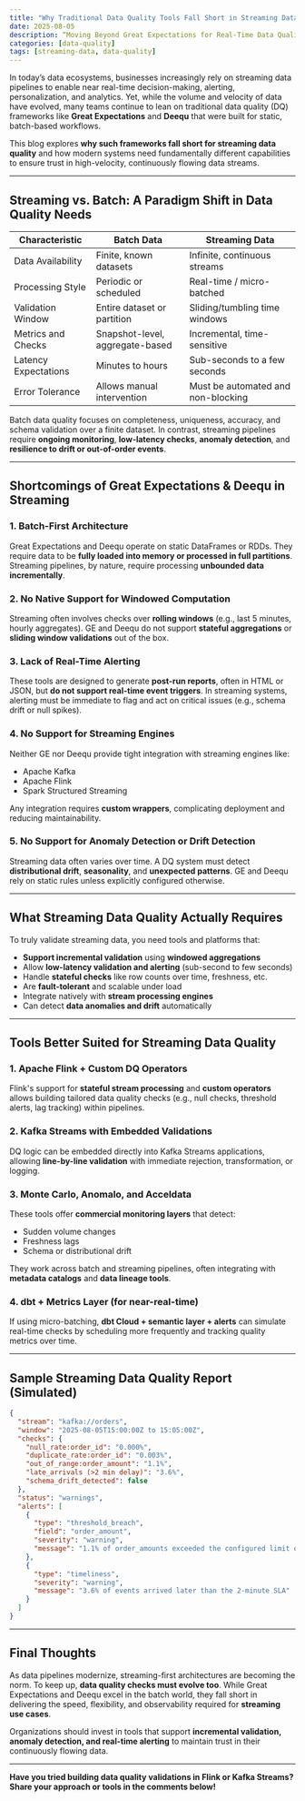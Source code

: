 ```yaml
---
title: "Why Traditional Data Quality Tools Fall Short in Streaming Data Ecosystems"
date: 2025-08-05
description: “Moving Beyond Great Expectations for Real-Time Data Quality Assurance"
categories: [data-quality]
tags: [streaming-data, data-quality]
---
```


In today’s data ecosystems, businesses increasingly rely on streaming data pipelines to enable near real-time decision-making, alerting, personalization, and analytics. Yet, while the volume and velocity of data have evolved, many teams continue to lean on traditional data quality (DQ) frameworks like **Great Expectations** and **Deequ** that were built for static, batch-based workflows.

This blog explores **why such frameworks fall short for streaming data quality** and how modern systems need fundamentally different capabilities to ensure trust in high-velocity, continuously flowing data streams.

---

## Streaming vs. Batch: A Paradigm Shift in Data Quality Needs

| Characteristic             | Batch Data                          | Streaming Data                           |
|---------------------------|-------------------------------------|------------------------------------------|
| Data Availability         | Finite, known datasets              | Infinite, continuous streams             |
| Processing Style          | Periodic or scheduled               | Real-time / micro-batched                |
| Validation Window         | Entire dataset or partition         | Sliding/tumbling time windows            |
| Metrics and Checks        | Snapshot-level, aggregate-based     | Incremental, time-sensitive              |
| Latency Expectations      | Minutes to hours                    | Sub-seconds to a few seconds             |
| Error Tolerance           | Allows manual intervention          | Must be automated and non-blocking       |

Batch data quality focuses on completeness, uniqueness, accuracy, and schema validation over a finite dataset. In contrast, streaming pipelines require **ongoing monitoring**, **low-latency checks**, **anomaly detection**, and **resilience to drift or out-of-order events**.

---

## Shortcomings of Great Expectations & Deequ in Streaming

### 1. **Batch-First Architecture**
Great Expectations and Deequ operate on static DataFrames or RDDs. They require data to be **fully loaded into memory or processed in full partitions**. Streaming pipelines, by nature, require processing **unbounded data incrementally**.

### 2. **No Native Support for Windowed Computation**
Streaming often involves checks over **rolling windows** (e.g., last 5 minutes, hourly aggregates). GE and Deequ do not support **stateful aggregations** or **sliding window validations** out of the box.

### 3. **Lack of Real-Time Alerting**
These tools are designed to generate **post-run reports**, often in HTML or JSON, but **do not support real-time event triggers**. In streaming systems, alerting must be immediate to flag and act on critical issues (e.g., schema drift or null spikes).

### 4. **No Support for Streaming Engines**
Neither GE nor Deequ provide tight integration with streaming engines like:
- Apache Kafka
- Apache Flink
- Spark Structured Streaming

Any integration requires **custom wrappers**, complicating deployment and reducing maintainability.

### 5. **No Support for Anomaly Detection or Drift Detection**
Streaming data often varies over time. A DQ system must detect **distributional drift**, **seasonality**, and **unexpected patterns**. GE and Deequ rely on static rules unless explicitly configured otherwise.

---

## What Streaming Data Quality Actually Requires

To truly validate streaming data, you need tools and platforms that:

- **Support incremental validation** using **windowed aggregations**
- Allow **low-latency validation and alerting** (sub-second to few seconds)
- Handle **stateful checks** like row counts over time, freshness, etc.
- Are **fault-tolerant** and scalable under load
- Integrate natively with **stream processing engines**
- Can detect **data anomalies and drift** automatically

---

## Tools Better Suited for Streaming Data Quality

### 1. **Apache Flink + Custom DQ Operators**
Flink's support for **stateful stream processing** and **custom operators** allows building tailored data quality checks (e.g., null checks, threshold alerts, lag tracking) within pipelines.

### 2. **Kafka Streams with Embedded Validations**
DQ logic can be embedded directly into Kafka Streams applications, allowing **line-by-line validation** with immediate rejection, transformation, or logging.

### 3. **Monte Carlo, Anomalo, and Acceldata**
These tools offer **commercial monitoring layers** that detect:
- Sudden volume changes
- Freshness lags
- Schema or distributional drift

They work across batch and streaming pipelines, often integrating with **metadata catalogs** and **data lineage tools**.

### 4. **dbt + Metrics Layer (for near-real-time)**
If using micro-batching, **dbt Cloud + semantic layer + alerts** can simulate real-time checks by scheduling more frequently and tracking quality metrics over time.

---

## Sample Streaming Data Quality Report (Simulated)

```json
{
  "stream": "kafka://orders",
  "window": "2025-08-05T15:00:00Z to 15:05:00Z",
  "checks": {
    "null_rate:order_id": "0.000%",
    "duplicate_rate:order_id": "0.003%",
    "out_of_range:order_amount": "1.1%",
    "late_arrivals (>2 min delay)": "3.6%",
    "schema_drift_detected": false
  },
  "status": "warnings",
  "alerts": [
    {
      "type": "threshold_breach",
      "field": "order_amount",
      "severity": "warning",
      "message": "1.1% of order_amounts exceeded the configured limit of $10,000"
    },
    {
      "type": "timeliness",
      "severity": "warning",
      "message": "3.6% of events arrived later than the 2-minute SLA"
    }
  ]
}
```

---

## Final Thoughts

As data pipelines modernize, streaming-first architectures are becoming the norm. To keep up, **data quality checks must evolve too**. While Great Expectations and Deequ excel in the batch world, they fall short in delivering the speed, flexibility, and observability required for **streaming use cases**.

Organizations should invest in tools that support **incremental validation, anomaly detection, and real-time alerting** to maintain trust in their continuously flowing data.

---

**Have you tried building data quality validations in Flink or Kafka Streams? Share your approach or tools in the comments below!**
